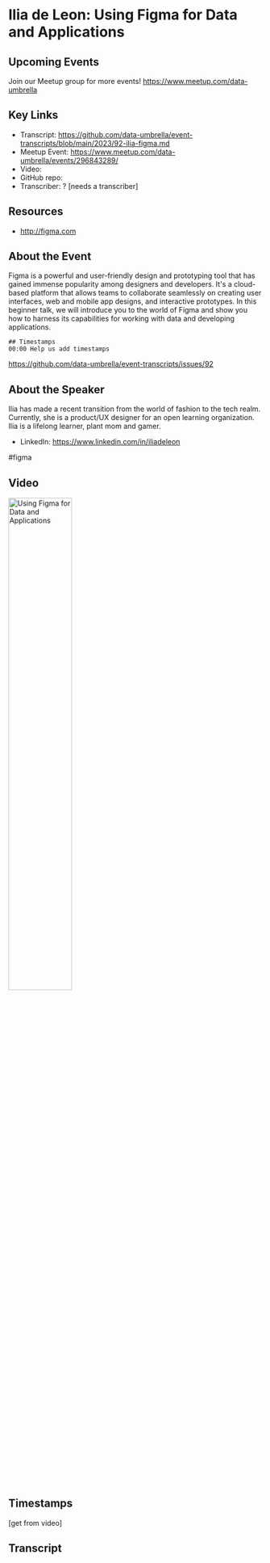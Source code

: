 # Ilia de Leon:  Using Figma for Data and Applications

## Upcoming Events
Join our Meetup group for more events!
https://www.meetup.com/data-umbrella

## Key Links
- Transcript: https://github.com/data-umbrella/event-transcripts/blob/main/2023/92-ilia-figma.md
- Meetup Event: https://www.meetup.com/data-umbrella/events/296843289/
- Video: 
- GitHub repo:  
- Transcriber:  ? [needs a transcriber]

## Resources
- http://figma.com

## About the Event
Figma is a powerful and user-friendly design and prototyping tool that has gained immense popularity among designers and developers. It's a cloud-based platform that allows teams to collaborate seamlessly on creating user interfaces, web and mobile app designs, and interactive prototypes. In this beginner talk, we will introduce you to the world of Figma and show you how to harness its capabilities for working with data and developing applications.

```
## Timestamps
00:00 Help us add timestamps
```
https://github.com/data-umbrella/event-transcripts/issues/92

## About the Speaker
Ilia has made a recent transition from the world of fashion to the tech realm. Currently, she is a product/UX designer for an open learning organization. Ilia is a lifelong learner, plant mom and gamer.

- LinkedIn: https://www.linkedin.com/in/iliadeleon

#figma

## Video
<a href="http://www.youtube.com/watch?feature=player_embedded&v=UmkdhT1AR2Q" target="_blank"><img src="http://img.youtube.com/vi/UmkdhT1AR2Q/0.jpg"
alt="Using Figma for Data and Applications" width="50%" /></a>

## Timestamps
[get from video]

## Transcript
